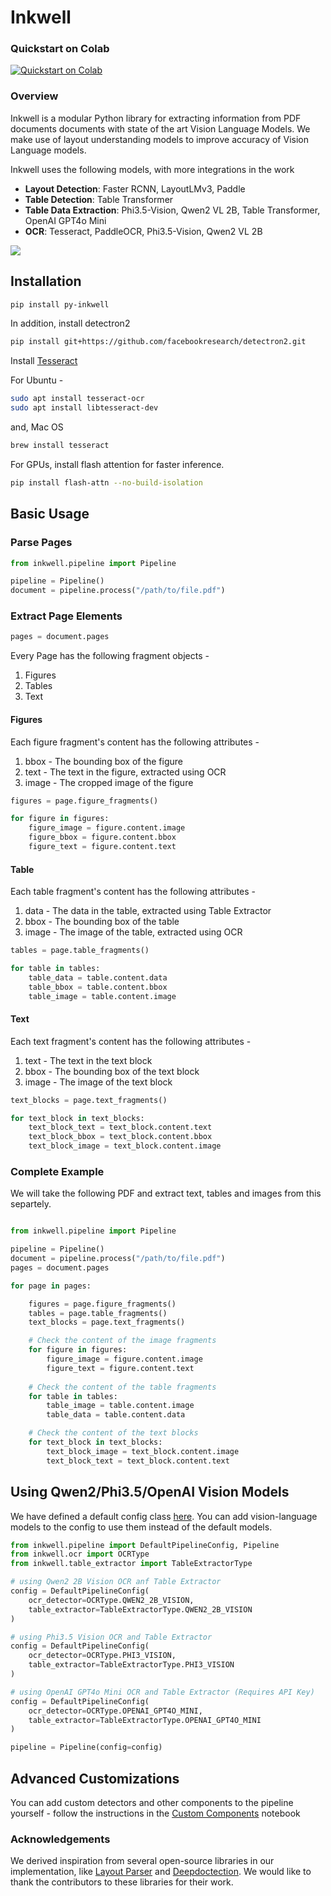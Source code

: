 # Inkwell

### Quickstart on Colab
<a target="_blank" href="https://colab.research.google.com/drive/1AVeHmYk3nleXEZYys814pomo7cGbtAD-?usp=sharing">
  <img src="https://colab.research.google.com/assets/colab-badge.svg" alt="Quickstart on Colab"/>
</a>

### Overview

Inkwell is a modular Python library for extracting information from PDF documents documents with state of the art Vision Language Models. We make use of layout understanding models to improve accuracy of Vision Language models. 

Inkwell uses the following models, with more integrations in the work

* **Layout Detection**: Faster RCNN, LayoutLMv3, Paddle
* **Table Detection**: Table Transformer
* **Table Data Extraction**: Phi3.5-Vision, Qwen2 VL 2B, Table Transformer, OpenAI GPT4o Mini
* **OCR**: Tesseract, PaddleOCR, Phi3.5-Vision, Qwen2 VL 2B

![](assets/images/poster_example.png)

## Installation

```bash
pip install py-inkwell
```

In addition, install detectron2

```bash
pip install git+https://github.com/facebookresearch/detectron2.git
```


Install [Tesseract](https://tesseract-ocr.github.io/tessdoc/Installation.html)

For Ubuntu - 

```bash
sudo apt install tesseract-ocr
sudo apt install libtesseract-dev
```

and, Mac OS

```bash
brew install tesseract
```

For GPUs, install flash attention for faster inference.

```bash
pip install flash-attn --no-build-isolation
```

## Basic Usage

### Parse Pages 

```python
from inkwell.pipeline import Pipeline

pipeline = Pipeline()
document = pipeline.process("/path/to/file.pdf")
```

### Extract Page Elements
```python
pages = document.pages
```

Every Page has the following fragment objects -
1. Figures
2. Tables
3. Text

#### Figures 

Each figure fragment's content has the following attributes - 
1. bbox - The bounding box of the figure
2. text - The text in the figure, extracted using OCR
3. image - The cropped image of the figure

```python
figures = page.figure_fragments()

for figure in figures:
    figure_image = figure.content.image 
    figure_bbox = figure.content.bbox 
    figure_text = figure.content.text
```

#### Table 

Each table fragment's content has the following attributes - 
1. data - The data in the table, extracted using Table Extractor
2. bbox - The bounding box of the table
3. image - The image of the table, extracted using OCR

```python
tables = page.table_fragments()

for table in tables:
    table_data = table.content.data
    table_bbox = table.content.bbox
    table_image = table.content.image
```

#### Text 

Each text fragment's content has the following attributes - 
1. text - The text in the text block
2. bbox - The bounding box of the text block
3. image - The image of the text block

```python
text_blocks = page.text_fragments()

for text_block in text_blocks:
    text_block_text = text_block.content.text
    text_block_bbox = text_block.content.bbox
    text_block_image = text_block.content.image
```

### Complete Example
We will take the following PDF and extract text, tables and images from this separtely. 

```python

from inkwell.pipeline import Pipeline

pipeline = Pipeline()
document = pipeline.process("/path/to/file.pdf")
pages = document.pages

for page in pages:

    figures = page.figure_fragments()
    tables = page.table_fragments()
    text_blocks = page.text_fragments()

    # Check the content of the image fragments
    for figure in figures:
        figure_image = figure.content.image
        figure_text = figure.content.text
    
    # Check the content of the table fragments
    for table in tables:
        table_image = table.content.image
        table_data = table.content.data

    # Check the content of the text blocks
    for text_block in text_blocks:
        text_block_image = text_block.content.image
        text_block_text = text_block.content.text
```

## Using Qwen2/Phi3.5/OpenAI Vision Models

 We have defined a default config class [here](inkwell/pipeline/pipeline_config.py). You can add vision-language models to the config to use them instead of the default models. 

```python
from inkwell.pipeline import DefaultPipelineConfig, Pipeline
from inkwell.ocr import OCRType
from inkwell.table_extractor import TableExtractorType

# using Qwen2 2B Vision OCR anf Table Extractor
config = DefaultPipelineConfig(
    ocr_detector=OCRType.QWEN2_2B_VISION,
    table_extractor=TableExtractorType.QWEN2_2B_VISION
) 

# using Phi3.5 Vision OCR and Table Extractor
config = DefaultPipelineConfig(
    ocr_detector=OCRType.PHI3_VISION,
    table_extractor=TableExtractorType.PHI3_VISION
) 

# using OpenAI GPT4o Mini OCR and Table Extractor (Requires API Key)
config = DefaultPipelineConfig(
    ocr_detector=OCRType.OPENAI_GPT4O_MINI,
    table_extractor=TableExtractorType.OPENAI_GPT4O_MINI
) 

pipeline = Pipeline(config=config)
```

## Advanced Customizations

You can add custom detectors and other components to the pipeline yourself - follow the instructions in the [Custom Components](notebooks/demo_pipeline_custom.ipynb) notebook

### Acknowledgements

We derived inspiration from several open-source libraries in our implementation, like [Layout Parser](https://github.com/Layout-Parser/layout-parser) and [Deepdoctection](https://github.com/deepdoctection/deepdoctection). We would like to thank the contributors to these libraries for their work.